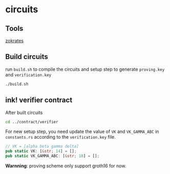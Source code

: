 # circuits

## Tools

[zokrates](https://zokrates.github.io/gettingstarted.html)

## Build circuits

run `build.sh` to compile the circuits and setup step to generate `proving.key` and `verification.key`

```sh
./build.sh
```

## ink! verifier contract

After built circuits

```sh
cd ../contract/verifier
```

For new setup step, you need update the value of `VK` and `VK_GAMMA_ABC` in `constants.rs` according to the `verification.key` file.

```rust
// VK = [alpha beta gamma delta]
pub static VK: [&str; 14] = [];
pub static VK_GAMMA_ABC: [&str; 18] = [];
```

**Warnning**: proving scheme only support groth16 for now.
